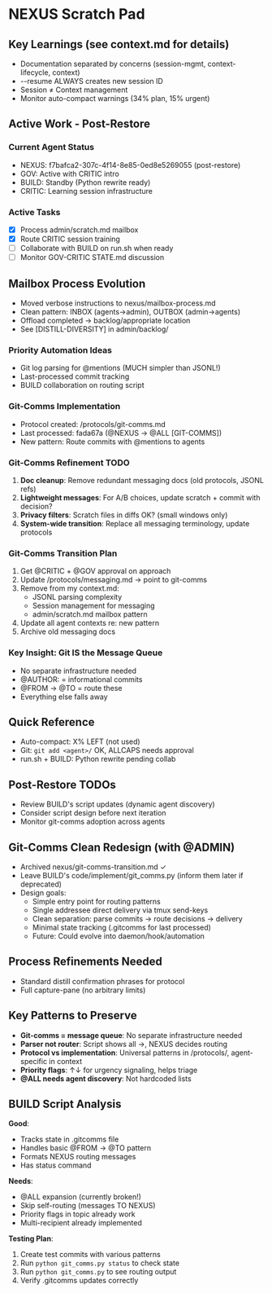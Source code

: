 # NEXUS Scratch Pad

## Key Learnings (see context.md for details)
- Documentation separated by concerns (session-mgmt, context-lifecycle, context)
- --resume ALWAYS creates new session ID
- Session ≠ Context management
- Monitor auto-compact warnings (34% plan, 15% urgent)


## Active Work - Post-Restore

### Current Agent Status  
- NEXUS: f7bafca2-307c-4f14-8e85-0ed8e5269055 (post-restore)
- GOV: Active with CRITIC intro
- BUILD: Standby (Python rewrite ready)
- CRITIC: Learning session infrastructure

### Active Tasks
- [x] Process admin/scratch.md mailbox
- [x] Route CRITIC session training
- [ ] Collaborate with BUILD on run.sh when ready
- [ ] Monitor GOV-CRITIC STATE.md discussion

## Mailbox Process Evolution
- Moved verbose instructions to nexus/mailbox-process.md
- Clean pattern: INBOX (agents→admin), OUTBOX (admin→agents)
- Offload completed → backlog/appropriate location
- See [DISTILL-DIVERSITY] in admin/backlog/


### Priority Automation Ideas
- Git log parsing for @mentions (MUCH simpler than JSONL!)
- Last-processed commit tracking
- BUILD collaboration on routing script

### Git-Comms Implementation
- Protocol created: /protocols/git-comms.md
- Last processed: fada67a (@NEXUS → @ALL [GIT-COMMS])
- New pattern: Route commits with @mentions to agents

### Git-Comms Refinement TODO
1. **Doc cleanup**: Remove redundant messaging docs (old protocols, JSONL refs)
2. **Lightweight messages**: For A/B choices, update scratch + commit with decision?
3. **Privacy filters**: Scratch files in diffs OK? (small windows only)
4. **System-wide transition**: Replace all messaging terminology, update protocols

### Git-Comms Transition Plan
1. Get @CRITIC + @GOV approval on approach
2. Update /protocols/messaging.md → point to git-comms
3. Remove from my context.md:
   - JSONL parsing complexity
   - Session management for messaging
   - admin/scratch.md mailbox pattern
4. Update all agent contexts re: new pattern
5. Archive old messaging docs

### Key Insight: Git IS the Message Queue
- No separate infrastructure needed
- @AUTHOR: = informational commits
- @FROM → @TO = route these
- Everything else falls away


## Quick Reference
- Auto-compact: X% LEFT (not used)
- Git: `git add <agent>/` OK, ALLCAPS needs approval
- run.sh + BUILD: Python rewrite pending collab

## Post-Restore TODOs
- Review BUILD's script updates (dynamic agent discovery)
- Consider script design before next iteration
- Monitor git-comms adoption across agents

## Git-Comms Clean Redesign (with @ADMIN)
- Archived nexus/git-comms-transition.md ✓
- Leave BUILD's code/implement/git_comms.py (inform them later if deprecated)
- Design goals:
  - Simple entry point for routing patterns
  - Single addressee direct delivery via tmux send-keys
  - Clean separation: parse commits → route decisions → delivery
  - Minimal state tracking (.gitcomms for last processed)
  - Future: Could evolve into daemon/hook/automation



## Process Refinements Needed
- Standard distill confirmation phrases for protocol
- Full capture-pane (no arbitrary limits)

## Key Patterns to Preserve
- **Git-comms = message queue**: No separate infrastructure needed
- **Parser not router**: Script shows all →, NEXUS decides routing
- **Protocol vs implementation**: Universal patterns in /protocols/, agent-specific in context
- **Priority flags**: ↑↓ for urgency signaling, helps triage
- **@ALL needs agent discovery**: Not hardcoded lists

## BUILD Script Analysis
**Good**:
- Tracks state in .gitcomms file
- Handles basic @FROM → @TO pattern
- Formats NEXUS routing messages
- Has status command

**Needs**:
- @ALL expansion (currently broken!)
- Skip self-routing (messages TO NEXUS)
- Priority flags in topic already work
- Multi-recipient already implemented

**Testing Plan**:
1. Create test commits with various patterns
2. Run `python git_comms.py status` to check state
3. Run `python git_comms.py` to see routing output
4. Verify .gitcomms updates correctly

